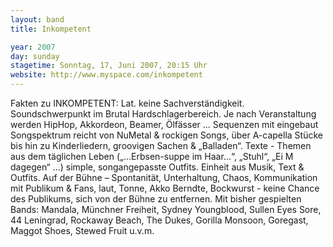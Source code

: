 ```yaml
---
layout: band
title: Inkompetent

year: 2007
day: sunday
stagetime: Sonntag, 17, Juni 2007, 20:15 Uhr
website: http://www.myspace.com/inkompetent
---
```

Fakten zu INKOMPETENT: Lat. keine Sachverständigkeit. Soundschwerpunkt im Brutal Hardschlagerbereich. Je nach Veranstaltung werden HipHop, Akkordeon, Beamer, Ölfässer ... Sequenzen mit eingebaut Songspektrum reicht von NuMetal & rockigen Songs, über A-capella Stücke bis hin zu Kinderliedern, groovigen Sachen & „Balladen“. Texte - Themen aus dem täglichen Leben („...Erbsen-suppe im Haar...“, „Stuhl“, „Ei M dagegen“ ...) simple, songangepasste Outfits. Einheit aus Musik, Text & Outfits. Auf der Bühne – Spontanität, Unterhaltung, Chaos, Kommunikation mit Publikum & Fans, laut, Tonne, Akko Berndte, Bockwurst - keine Chance des Publikums, sich von der Bühne zu entfernen. Mit bisher gespielten Bands: Mandala, Münchner Freiheit, Sydney Youngblood, Sullen Eyes Sore, 44 Leningrad, Rockaway Beach, The Dukes, Gorilla Monsoon, Goregast, Maggot Shoes, Stewed Fruit u.v.m. 
